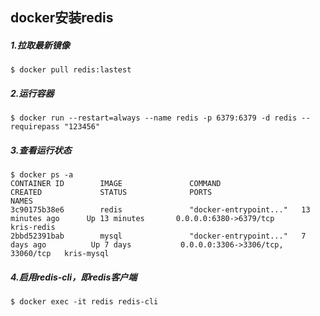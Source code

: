 ## docker安装redis

##### 1.拉取最新镜像

```shell
$ docker pull redis:lastest
```

##### 2.运行容器

```shell
$ docker run --restart=always --name redis -p 6379:6379 -d redis --requirepass "123456"
```

##### 3.查看运行状态

```shell
$ docker ps -a
CONTAINER ID        IMAGE               COMMAND                  CREATED             STATUS              PORTS                               NAMES
3c90175b38e6        redis               "docker-entrypoint..."   13 minutes ago      Up 13 minutes       0.0.0.0:6380->6379/tcp              kris-redis
2bbd52391bab        mysql               "docker-entrypoint..."   7 days ago          Up 7 days           0.0.0.0:3306->3306/tcp, 33060/tcp   kris-mysql
```

##### 4.启用redis-cli，即redis客户端

```shell
$ docker exec -it redis redis-cli
```





